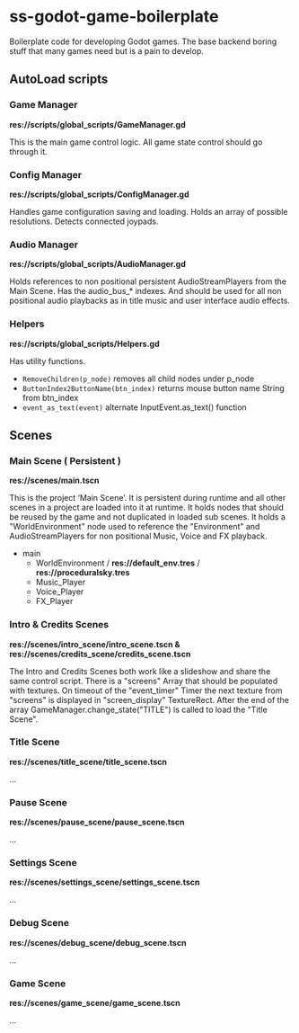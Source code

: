 # ss-godot-game-boilerplate

Boilerplate code for developing Godot games. The base backend boring stuff that many games need but is a pain to develop.

## AutoLoad scripts

### Game Manager

__res://scripts/global_scripts/GameManager.gd__

This is the main game control logic. All game state control should go through it.

### Config Manager

__res://scripts/global_scripts/ConfigManager.gd__

Handles game configuration saving and loading. Holds an array of possible resolutions. Detects connected joypads.

### Audio Manager

__res://scripts/global_scripts/AudioManager.gd__

Holds references to non positional persistent AudioStreamPlayers from the Main Scene. Has the audio_bus_* indexes. And should be used for all non positional audio playbacks as in title music and user interface audio effects.

### Helpers

__res://scripts/global_scripts/Helpers.gd__

Has utility functions.
- ```RemoveChildren(p_node)``` removes all child nodes under p_node
- ```ButtonIndex2ButtonName(btn_index)``` returns mouse button name String from btn_index
- ```event_as_text(event)``` alternate InputEvent.as_text() function

## Scenes

### Main Scene ( Persistent )

__res://scenes/main.tscn__

This is the project ‘Main Scene’. It is persistent during runtime and all other scenes in a project are loaded into it at runtime. It holds nodes that should be reused by the game and not duplicated in loaded sub scenes. It holds a "WorldEnvironment" node used to reference the "Environment" and AudioStreamPlayers for non positional Music, Voice and FX playback.

- main
  - WorldEnvironment / __res://default_env.tres__ / __res://proceduralsky.tres__
  - Music_Player
  - Voice_Player
  - FX_Player

### Intro & Credits Scenes

__res://scenes/intro_scene/intro_scene.tscn & res://scenes/credits_scene/credits_scene.tscn__

The Intro and Credits Scenes both work like a slideshow and share the same control script. There is a "screens" Array that should be populated with textures. On timeout of the "event_timer" Timer the next texture from "screens" is displayed in "screen_display" TextureRect. After the end of the array GameManager.change_state("TITLE") is called to load the "Title Scene".

### Title Scene

__res://scenes/title_scene/title_scene.tscn__

...

### Pause Scene

__res://scenes/pause_scene/pause_scene.tscn__

...

### Settings Scene

__res://scenes/settings_scene/settings_scene.tscn__

...

### Debug Scene

__res://scenes/debug_scene/debug_scene.tscn__

...

### Game Scene

__res://scenes/game_scene/game_scene.tscn__

...